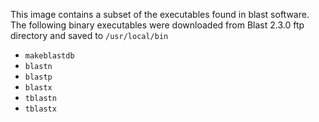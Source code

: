 This image contains a subset of the executables found in blast software.
The following binary executables were downloaded from Blast 2.3.0 ftp directory
and saved to `/usr/local/bin`

- `makeblastdb`
- `blastn`
- `blastp`
- `blastx`
- `tblastn`
- `tblastx`

